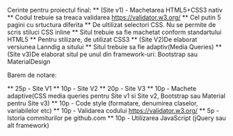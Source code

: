 Cerinte pentru proiectul final:
** (Site v1) - Machetarea HTML5+CSS3 nativ
** Codul trebuie sa treaca validarea https://validator.w3.org/
** Cel putin 5 pagini cu srtuctura diferita
** De ultilizat selectori CSS. Nu se permite de scris stiluci CSS inline
** Situl trebuie sa fie machetat conform standartului HTML5
** Pentru stilizare, de utilizat CSS3 
** (Site V2)De elaborat versiunea Lanndig a sitului
** Situl trebuie sa fie adaptiv(Media Queries)
** (Site v3)De elaborat situl pe unul din framework-uri: Bootstrap sau MaterialDesign

Barem de notare:

**  25p - Site V1
**  10p - Site V2
**  20p - Site V3
**  10p - Machete adaptive(CSS media queries pentru Site v1 si Site v2, Bootstrap sau Material pentru Site v3)
**  10p - Code style (formatare, denumirea claselor, variabilelor etc)
**  10p - Validarea codului https://validator.w3.org/
**   5p - Istoria commiturilor pe github.com
**  10p - Utilizarea JavaScript (jQuery sau alt framework)
